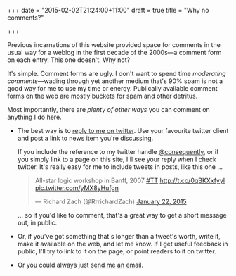 +++
date = "2015-02-02T21:24:00+11:00"
draft = true
title = "Why no comments?"

+++

Previous incarnations of this website provided space for comments in the usual way for a weblog in the first decade of the 2000s&mdash;a comment form on each entry. This one doesn't. Why not?

<!--more-->

It's simple. Comment forms are ugly. I don't want to spend time *moderating comments*&mdash;wading through yet another medium that's 90% spam is  not a good way for me to use my time or energy. Publically available comment forms on the web are mostly buckets for spam and other detritus. 

Most importantly, there are *plenty of other ways* you can comment on anything I do here. 

* The best way is to [reply to me on twitter](http://twitter.com/consequently). Use your favourite twitter client and post a link to news item you're discussing. 
	
	If you include the reference to my twitter handle [@consequently](http://twitter.com/consequently),  or if you simply link to a page on this site, I'll see your reply when I check twitter. It's really easy for me to include tweets in posts, like this one &hellip; <blockquote class="twitter-tweet" lang="en"><p>All-star logic workshop in Banff, 2007 <a href="https://twitter.com/hashtag/TT?src=hash">#TT</a> <a href="http://t.co/0qBKXxfyyl">http://t.co/0qBKXxfyyl</a> <a href="http://t.co/yMX8yHufgn">pic.twitter.com/yMX8yHufgn</a></p>&mdash; Richard Zach (@RrrichardZach) <a href="https://twitter.com/RrrichardZach/status/558299627569836032">January 22, 2015</a></blockquote> <script async src="//platform.twitter.com/widgets.js" charset="utf-8"></script> &hellip; so if you'd like to comment, that's a great way to get a short message out, in public. 

* Or, if you've got something that's longer than a tweet's worth, write it, make it available on the web, and let me know. If I get useful feedback in public, I'll try to link to it on the page, or point readers to it on twitter. 

* Or you could always just [send me an email](#about).
